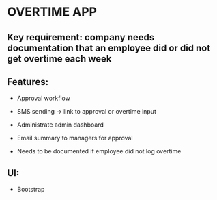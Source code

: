 # OVERTIME APP

## Key requirement: company needs documentation that an employee did or did not get overtime each week


## Features:

- Approval workflow

- SMS sending -> link to approval or overtime input

- Administrate admin dashboard

- Email summary to managers for approval

- Needs to be documented if employee did not log overtime


## UI:
- Bootstrap
